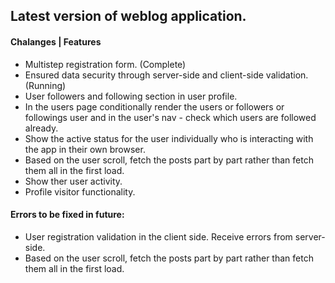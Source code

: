 ## Latest version of weblog application.

#### Chalanges | Features

- Multistep registration form. (Complete)
- Ensured data security through server-side and client-side validation. (Running)
- User followers and following section in user profile.
- In the users page conditionally render the users or followers or followings user and in the user's nav - check which users are followed already.
- Show the active status for the user individually who is interacting with the app in their own browser.
- Based on the user scroll, fetch the posts part by part rather than fetch them all in the first load.
- Show ther user activity.
- Profile visitor functionality.

#### Errors to be fixed in future:

- User registration validation in the client side. Receive errors from server-side.
- Based on the user scroll, fetch the posts part by part rather than fetch them all in the first load.
